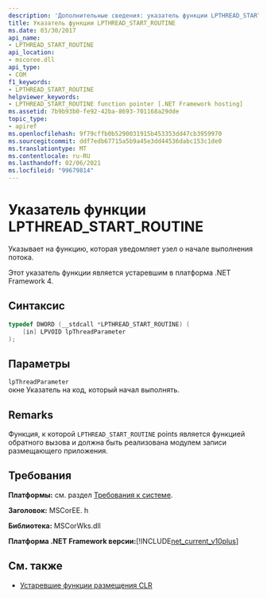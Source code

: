 ```yaml
---
description: 'Дополнительные сведения: указатель функции LPTHREAD_START_ROUTINE'
title: Указатель функции LPTHREAD_START_ROUTINE
ms.date: 03/30/2017
api_name:
- LPTHREAD_START_ROUTINE
api_location:
- mscoree.dll
api_type:
- COM
f1_keywords:
- LPTHREAD_START_ROUTINE
helpviewer_keywords:
- LPTHREAD_START_ROUTINE function pointer [.NET Framework hosting]
ms.assetid: 7b9b93b0-fe92-42ba-8693-701168a29dde
topic_type:
- apiref
ms.openlocfilehash: 9f79cffb0b5290031915b453353dd47cb3959970
ms.sourcegitcommit: ddf7edb67715a5b9a45e3dd44536dabc153c1de0
ms.translationtype: MT
ms.contentlocale: ru-RU
ms.lasthandoff: 02/06/2021
ms.locfileid: "99679814"
---
```

# <a name="lpthread_start_routine-function-pointer"></a>Указатель функции LPTHREAD_START_ROUTINE

Указывает на функцию, которая уведомляет узел о начале выполнения потока.  
  
 Этот указатель функции является устаревшим в платформа .NET Framework 4.  
  
## <a name="syntax"></a>Синтаксис  
  
```cpp  
typedef DWORD (__stdcall *LPTHREAD_START_ROUTINE) (  
    [in] LPVOID lpThreadParameter  
);  
```  
  
## <a name="parameters"></a>Параметры  

 `lpThreadParameter`  
 окне Указатель на код, который начал выполнять.  
  
## <a name="remarks"></a>Remarks  

 Функция, к которой `LPTHREAD_START_ROUTINE` points является функцией обратного вызова и должна быть реализована модулем записи размещающего приложения.  
  
## <a name="requirements"></a>Требования  

 **Платформы:** см. раздел [Требования к системе](../../get-started/system-requirements.md).  
  
 **Заголовок:** MSCorEE. h  
  
 **Библиотека:** MSCorWks.dll  
  
 **Платформа .NET Framework версии:**[!INCLUDE[net_current_v10plus](../../../../includes/net-current-v10plus-md.md)]  
  
## <a name="see-also"></a>См. также

- [Устаревшие функции размещения CLR](deprecated-clr-hosting-functions.md)
